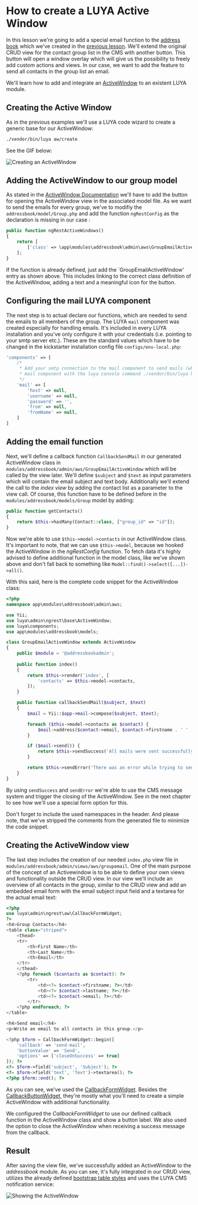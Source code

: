 # How to create a LUYA Active Window

In this lesson we're going to add a special email function to the [address book](https://github.com/luyadev/luya-module-addressbook) which we've created in the [previous lesson](https://github.com/luyadev/luya/blob/master/docs/guide/lesson-module.md). We'll extend the original CRUD view for the contact group list in the CMS with another button. This button will open a window overlay which will give us the possibility to freely add custom actions and views. In our case, we want to add the feature to send all contacts in the group list an email. 

We'll learn how to add and integrate an [ActiveWindow](https://luya.io/guide/ngrest-activewindow) to an existent LUYA module.

## Creating the Active Window

As in the previous examples we'll use a LUYA code wizard to create a generic base for our ActiveWindow:

```sh
./vendor/bin/luya aw/create
```
See the GIF below:

![Creating an ActiveWindow](https://raw.githubusercontent.com/luyadev/luya/master/docs/guide/img/aws-create.gif "Creating an ActiveWindow with LUYA code wizard")

## Adding the ActiveWindow to our group model

As stated in the [ActiveWindow Documentation]() we'll have to add the button for opening the ActiveWindow view in the associated model file. As we want to send the emails for every group, we've to modifiy the `addressbook/model/Group.php` and add the function `ngRestConfig` as the declaration is missing in our case :

```php
public function ngRestActiveWindows()
{
    return [
        ['class' => \app\modules\addressbook\admin\aws\GroupEmailActiveWindow::className(), 'label' => 'Email to group', 'icon' => 'email'],
    ];
}
```

If the function is already defined, just add the `GroupEmailActiveWindow' entry as shown above.
This includes linking to the correct class definition of the ActiveWindow, adding a text and a meaningful icon for the button.

## Configuring the mail LUYA component

The next step is to actual declare our functions, which are needed to send the emails to all members of the group. The LUYA `mail` component was created especially for handling emails. It's included in every LUYA installation and you've only configure it with your credentials (i.e. pointing to your smtp server etc.). These are the standard values which have to be changed in the kickstarter installation config file `configs/env-local.php`:

```php
'components' => [        
    /*
     * Add your smtp connection to the mail component to send mails (which is required for secure login), you can test your
     * mail component with the luya console command ./vendor/bin/luya health/mailer.
     */
    'mail' => [
        'host' => null,
        'username' => null,
        'password' => '',
        'from' => null,
        'fromName' => null,
    ]
]
```

## Adding the email function

Next, we'll define a callback function `CallbackSendMail` in our generated ActiveWindow class in `modules/addressbook/admin/aws/GroupEmailActiveWindow` which will be called by the view later. We'll define `$subject` and `$text` as input parameters which will contain the email subject and text body. Additionally we'll extend the call to the *index view* by adding the contact list as a parameter to the view call. Of course, this function have to be defined before in the `modules/addressbook/models/Group` model by adding:

```php
public function getContacts()
{
    return $this->hasMany(Contact::class, ["group_id" => "id"]);
}
```
Now we're able to use `$this->model->contacts` in our ActiveWindow class. It's important to note, that we can use `$this->model`, because we hooked the ActiveWindow in the *ngRestConfig* function. To fetch data it's highly advised to define additional function in the model class, like we've shown above and don't fall back to something like `Model::find()->select([...])->all()`.

With this said, here is the complete code snippet for the ActiveWindow class:

```php
<?php
namespace app\modules\addressbook\admin\aws;

use Yii;
use luya\admin\ngrest\base\ActiveWindow;
use luya\components;
use app\modules\addressbook\models;

class GroupEmailActiveWindow extends ActiveWindow
{
    public $module = '@addressbookadmin';
    
    public function index()
    {
        return $this->render('index', [
            'contacts' => $this->model->contacts,
        ]);
    }

    public function callbackSendMail($subject, $text)
    {
        $mail = Yii::$app->mail->compose($subject, $text);

        foreach ($this->model->contacts as $contact) {
            $mail->address($contact->email, $contact->firstname . ' ' . $contact->lastname);
        }

        if ($mail->send()) {
            return $this->sendSuccess('All mails were sent successfully!');
        }

        return $this->sendError('There was an error while trying to send the emails.');
    }
}
```

By using `sendSuccess` and `sendError` we're able to use the CMS message system and trigger the closing of the ActiveWindow. See in the next chapter to see how we'll use a special form option for this.

Don't forget to include the used namespaces in the header.
And please note, that we've stripped the comments from the generated file to minimize the code snippet.

## Creating the ActiveWindow view

The last step includes the creation of our needed `index.php` view file in `modules/addressbook/admin/views/aws/groupemail`.
One of the main purpose of the concept of an Activewindow is to be able to define your own views and functionality outside the CRUD view. 
In our view we'll include an overview of all contacts in the group, similar to the CRUD view and add an embedded email form with the email subject input field and a textarea for the actual email text: 

```php
<?php
use luya\admin\ngrest\aw\CallbackFormWidget;
?>
<h4>Group Contacts</h4>
<table class="striped">
    <thead>
    <tr>
        <th>First Name</th>
        <th>Last Name</th>
        <th>Email</th>
    </tr>
    </thead>
    <?php foreach ($contacts as $contact): ?>
        <tr>
            <td><?= $contact->firstname; ?></td>
            <td><?= $contact->lastname; ?></td>
            <td><?= $contact->email; ?></td>
        </tr>
    <?php endforeach; ?>
</table>

<h4>Send email</h4>
<p>Write an email to all contacts in this group.</p>

<?php $form = CallbackFormWidget::begin([
    'callback' => 'send-mail',
    'buttonValue' => 'Send',
    'options' => ['closeOnSuccess' => true]
]); ?>
<?= $form->field('subject', 'Subject'); ?>
<?= $form->field('text', 'Text')->textarea(); ?>
<?php $form::end(); ?>
```

As you can see, we've used the [CallbackFormWidget](https://luya.io/api/luya-admin-ngrest-aw-CallbackFormWidget). Besides the [CallbackButtonWidget](https://luya.io/api/luya-admin-ngrest-aw-CallbackButtonWidget), they're mostly what you'll need to create a simple ActiveWindow with additional functionality. 

We configured the *CallbackFormWidget* to use our defined callback function in the ActiveWindow class and show a button label. We also used the option to close the ActiveWindow when receiving a success message from the callback.

## Result

After saving the view file, we've successfully added an ActiveWindow to the *addressbook* module. As you can see, it's fully integrated in our CRUD view, utilizes the already defined [bootstrap table styles](https://getbootstrap.com/docs/4.0/content/tables/) and uses the LUYA CMS notification service:

![Showing the ActiveWindow](https://raw.githubusercontent.com/luyadev/luya/master/docs/guide/img/aws-result.gif "Showing the ActiveWindow")
